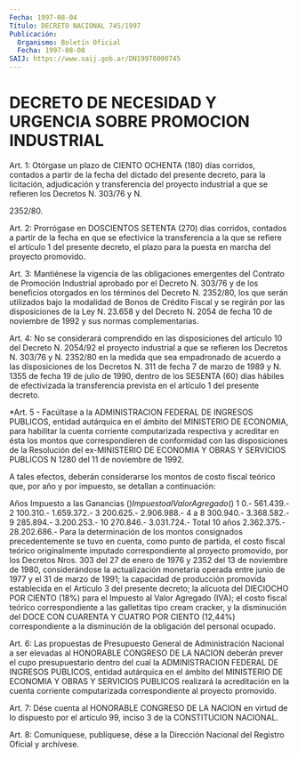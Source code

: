 ```yaml
---
Fecha: 1997-08-04
Título: DECRETO NACIONAL 745/1997
Publicación:
  Organismo: Boletín Oficial
  Fecha: 1997-08-08
SAIJ: https://www.saij.gob.ar/DN19970000745
---
```

# DECRETO DE NECESIDAD Y URGENCIA SOBRE PROMOCION INDUSTRIAL

<a id="1"></a>
Art.  1:  Otórgase un plazo  de  CIENTO  OCHENTA  (180)  días corridos, contados  a  partir  de la fecha del dictado del presente decreto,  para  la  licitación, adjudicación  y  transferencia  del proyecto industrial a  que  se  refieren los Decretos N. 303/76 y N.

2352/80.

<a id="2"></a>
Art.  2:  Prorrógase en DOSCIENTOS SETENTA (270)  días  corridos, contados a partir de la fecha en que se efectivice la transferencia a la que se refiere  el  artículo  1 del presente decreto, el plazo para la puesta en marcha del proyecto promovido.

<a id="3"></a>
Art. 3: Mantiénese la vigencia de las  obligaciones emergentes del Contrato de Promoción Industrial aprobado por el Decreto N. 303/76 y de los beneficios otorgados en los términos  del Decreto N. 2352/80, los  que  serán utilizados bajo la modalidad de  Bonos  de  Crédito Fiscal y se  regirán por las disposiciones de la Ley N. 23.658 y del Decreto N. 2054  de  fecha  10  de  noviembre  de  1992 y sus normas complementarias.

<a id="4"></a>
Art.  4: No se considerará comprendido en las disposiciones  del artículo 10 del  Decreto N. 2054/92 el proyecto industrial a que se refieren los Decretos N. 303/76 y N. 2352/80  en la medida que sea empadronado de acuerdo a las disposiciones de los Decretos N. 311 de fecha 7 de marzo de 1989 y N. 1355 de fecha 19 de  julio  de  1990, dentro  de  los  SESENTA  (60)  días  hábiles  de  efectivizada  la transferencia  prevista  en  el  artículo  1  del  presente decreto.

<a id="5"></a>
*Art.  5  -  Facúltase a la ADMINISTRACION  FEDERAL DE INGRESOS PUBLICOS, entidad autárquica en el ámbito del MINISTERIO DE ECONOMIA, para  habilitar  la cuenta corriente  computarizada respectiva y acreditar en ésta los  montos que correspondieren  de  conformidad  con las disposiciones de la Resolución del ex-MINISTERIO DE ECONOMIA  Y OBRAS Y SERVICIOS PUBLICOS  N  1280  del  11 de noviembre de 1992.

A tales efectos, deberán considerarse los  montos  de  costo fiscal teórico que, por año y por impuesto, se detallan a continuación:

 Años    Impuesto a las Ganancias ($)  Impuesto al Valor Agregado ($)  1                       0.-                561.439.-  2                 100.310.-              1.659.372.-  3                 200.625.-              2.906.988.-  4 a 8             300.940.-              3.368.582.-  9                 285.894.-              3.200.253.-  10                270.846.-              3.031.724.-   Total 10 años   2.362.375.-             28.202.686.-    Para  la  determinación  de  los  montos consignados precedentemente se tuvo en  cuenta, como  punto  de partida, el costo fiscal teórico originalmente imputado correspondiente  al  proyecto promovido, por los Decretos Nros. 303 del 27 de enero de 1976  y  2352  del  13  de noviembre de 1980, considerándose la actualización  monetaria operada entre junio de 1977 y el 31 de marzo de 1991; la capacidad de producción promovida establecida en el Artículo 3 del presente decreto; la alícuota del DIECIOCHO POR CIENTO (18%) para el Impuesto al  Valor  Agregado (IVA); el costo fiscal teórico  correspondiente a  las  galletitas tipo cream cracker, y la disminución del DOCE CON CUARENTA Y CUATRO POR CIENTO (12,44%) correspondiente a la disminución  de  la obligación del personal ocupado.

<a id="6"></a>
Art.  6:  Las propuestas de Presupuesto General de Administración Nacional a ser  elevadas al HONORABLE CONGRESO DE LA NACION deberán prever el cupo presupuestario  dentro  del  cual  la ADMINISTRACION FEDERAL DE INGRESOS PUBLICOS, entidad autárquica en  el  ámbito del MINISTERIO  DE  ECONOMIA Y OBRAS Y SERVICIOS PUBLICOS realizará  la acreditación en la  cuenta corriente computarizada correspondiente al proyecto promovido.

<a id="7"></a>
Art. 7: Dése cuenta  al  HONORABLE CONGRESO DE LA NACION en virtud de lo dispuesto por el artículo  99,  inciso  3  de la CONSTITUCION NACIONAL.

<a id="8"></a>
Art. 8: Comuníquese, publíquese, dése a la Dirección  Nacional del Registro  Oficial  y  archívese.
